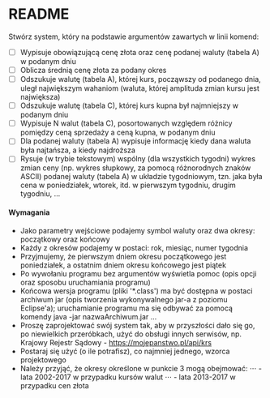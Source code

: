 # README #

Stwórz system, który na podstawie argumentów zawartych w linii komend:
- [ ]  Wypisuje obowiązującą cenę złota oraz cenę podanej waluty (tabela A) w podanym dniu
- [ ]  Oblicza średnią cenę złota za podany okres
- [ ]  Odszukuje walutę (tabela A), której kurs, począwszy od podanego dnia, uległ największym wahaniom (waluta, której amplituda zmian kursu jest największa)
- [ ]  Odszukuje walutę (tabela C), której kurs kupna był najmniejszy w podanym dniu
- [ ]  Wypisuje N walut (tabela C), posortowanych względem różnicy pomiędzy ceną sprzedaży a ceną kupna, w podanym dniu
- [ ]  Dla podanej waluty (tabela A) wypisuje informację kiedy dana waluta była najtańsza, a kiedy najdroższa
- [ ]  Rysuje (w trybie tekstowym) wspólny (dla wszystkich tygodni) wykres zmian ceny (np. wykres słupkowy, za pomocą różnorodnych znaków ASCII) podanej waluty (tabela A) w układzie tygodniowym, tzn. jaka była cena w poniedziałek, wtorek, itd. w pierwszym tygodniu, drugim tygodniu, ...

#### Wymagania ####
* Jako parametry wejściowe podajemy symbol waluty oraz dwa okresy: początkowy oraz końcowy
* Każdy z okresów podajemy w postaci: rok, miesiąc, numer tygodnia
* Przyjmujemy, że pierwszym dniem okresu początkowego jest poniedziałek, a ostatnim dniem okresu końcowego jest piątek
* Po wywołaniu programu bez argumentów wyświetla pomoc (opis opcji oraz sposobu uruchamiania programu)
* Końcowa wersja programu (pliki '*.class') ma być dostępna w postaci archiwum jar (opis tworzenia wykonywalnego jar-a z poziomu Eclipse'a); uruchamianie programu ma się odbywać za pomocą komendy java -jar nazwaArchiwum.jar ...
* Proszę zaprojektować swój system tak, aby w przyszłości dało się go, po niewielkich przeróbkach, użyć do obsługi innych serwisów, np. Krajowy Rejestr Sądowy - https://mojepanstwo.pl/api/krs
* Postaraj się użyć (o ile potrafisz), co najmniej jednego, wzorca projektowego
* Należy przyjąć, że okresy określone w punkcie 3 mogą obejmować:
⋅⋅⋅ - lata 2002-2017 w przypadku kursów walut
⋅⋅⋅ - lata 2013-2017 w przypadku cen złota
